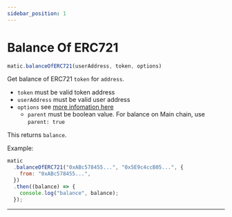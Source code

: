 ```yaml
---
sidebar_position: 1
---
```


# Balance Of ERC721

```js
matic.balanceOfERC721(userAddress, token, options)
```

Get balance of ERC721 `token` for `address`.

- `token` must be valid token address
- `userAddress` must be valid user address
- `options` see [more infomation here](#approveERC20TokensForDeposit)
  - `parent` must be boolean value. For balance on Main chain, use `parent: true`

This returns `balance`.

Example:

```js
matic
  .balanceOfERC721("0xABc578455...", "0x5E9c4ccB05...", {
    from: "0xABc578455...",
  })
  .then((balance) => {
    console.log("balance", balance);
  });
```

---
